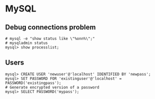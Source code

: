 # MySQL

## Debug connections problem

    # mysql -e "show status like \"%onn%\";"
    # mysqladmin status
    mysql> show processlist;

## Users

    mysql> CREATE USER 'newuser'@'localhost' IDENTIFIED BY 'newpass';
    mysql> SET PASSWORD FOR 'existinguser'@'localhost' = PASSWORD('existingpass');
    # Generate encrypted version of a password
    mysql> SELECT PASSWORD('mypass');

